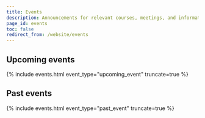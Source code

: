 ```yaml
---
title: Events
description: Announcements for relevant courses, meetings, and information about structural biology.
page_id: events
toc: false
redirect_from: /website/events
---
```



## Upcoming events

{% include events.html event_type="upcoming_event" truncate=true %}


## Past events

{% include events.html event_type="past_event" truncate=true %}

